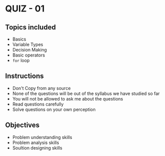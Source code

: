 # QUIZ - 01

## Topics included

- Basics
- Variable Types
- Decision Making
- Basic operators
- `for` loop

## Instructions

- Don't Copy from any source
- None of the questions will be out of the syllabus we have studied so far
- You will not be allowed to ask me about the questions
- Read questions carefully
- Solve questions on your own perception


## Objectives

- Problem understanding skills
- Problem analysis skills
- Soultion designing skills
